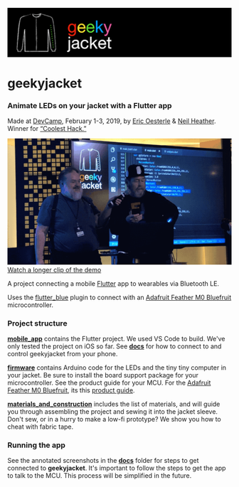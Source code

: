 ![geekyjacket banner](https://github.com/oesterle/geekyjacket/raw/master/docs/banner_big.png "geekyjacket banner")

# geekyjacket
### Animate LEDs on your jacket with a Flutter app

Made at [DevCamp](https://devca.mp), February 1-3, 2019, by [Eric Oesterle](https://www.linkedin.com/in/ericoesterle/) & [Neil Heather](https://www.linkedin.com/in/neilheather/). Winner for [“Coolest Hack.”](https://devca.mp/unleashing-the-heroes-f48a241f72a6)

![demo](https://github.com/oesterle/geekyjacket/raw/master/docs/gj_demo_vid.gif "demo")  
[Watch a longer clip of the demo](https://twitter.com/erico/status/1092261259544674304)

A project connecting a mobile [Flutter](https://flutter.io) app to wearables via Bluetooth LE.

Uses the [flutter_blue](https://pub.dartlang.org/packages/flutter_blue) plugin to connect with an [Adafruit Feather M0 Bluefruit](https://www.adafruit.com/product/2995) microcontroller.

### Project structure
**[mobile_app](https://github.com/oesterle/geekyjacket/tree/master/mobile_app)** contains the Flutter project. We used VS Code to build. We've only tested the project on iOS so far. See **[docs](https://github.com/oesterle/geekyjacket/tree/master/docs)** for how to connect to and control geekyjacket from your phone.

**[firmware](https://github.com/oesterle/geekyjacket/tree/master/firmware)** contains Arduino code for the LEDs and the tiny tiny computer in your jacket. Be sure to install the board support package for your microcontroller. See the product guide for your MCU. For the [Adafruit Feather M0 Bluefruit](https://www.adafruit.com/product/2995), its this [product guide](https://learn.adafruit.com/adafruit-feather-m0-bluefruit-le/overview).

**[materials_and_construction](https://github.com/oesterle/geekyjacket/tree/master/materials_and_construction)** includes the list of materials, and will guide you through assembling the project and sewing it into the jacket sleeve. Don't sew, or in a hurry to make a low-fi prototype? We show you how to cheat with fabric tape.

### Running the app
See the annotated screenshots in the **[docs](https://github.com/oesterle/geekyjacket/tree/master/docs)** folder for
steps to get connected to **geekyjacket**. It's important to follow the steps to get the app to talk to the MCU. This process will be simplified in the future.
